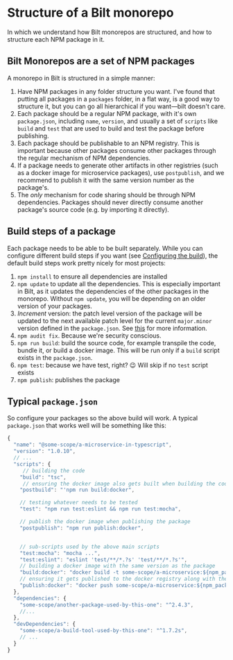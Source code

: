 # Structure of a Bilt monorepo

In which we understand how Bilt monorepos are structured, and how to structure each
NPM package in it.

## Bilt Monorepos are a set of NPM packages

A monorepo in Bilt is structured in a simple manner:

1. Have NPM packages in any folder structure you want. I've found that putting all
   packages in a `packages` folder, in a flat way, is a good way to structure it, but you can
   go all hierarchical if you want—bilt doesn't care.
1. Each package should be a regular NPM package, with it's own `package.json`, including
   `name`, `version`, and usually a set of `scripts` like `build` and `test` that are used
   to build and test the package before publishing.
1. Each package should be publishable to an NPM registry. This is important because other
   packages consume other packages through the regular mechanism of NPM dependencies.
1. If a package needs to generate other artifacts in other registries (such as a docker image
   for microservice packages), use `postpublish`, and we recommend to publish it with the
   same version number as the package's.
1. The _only_ mechanism for code sharing should be through NPM dependencies. Packages should
   never directly consume another package's source code (e.g. by importing it directly).

## Build steps of a package

Each package needs to be able to be built separately. While you can configure
different build steps if you want
(see [Configuring the build](./docs/reference.md#configuring-build)),
the default build steps work pretty nicely for most projects:

1. `npm install` to ensure all dependencies are installed
1. `npm update` to update all the dependencies.
    This is especially important in Bilt, as it updates
    the dependencies of the other packages in the monorepo. Without `npm update`, you will
    be depending on an older version of your packages.
1. _Increment_ version: the patch level version of the package will be updated to the next
   available patch level for the current `major.minor` version defined in the `package.json`.
   See [this](./how-bilt-works.md#version-increment-how) for more information.
1. `npm audit fix`. Because we're security conscious.
1. `npm run build`: build the source code, for example transpile the code, bundle it,
   or build a docker image. This will be run only if a `build` script exists in the `package.json`.
1. `npm test`: because we have test, right? 😉 Will skip if no `test` script exists
1. `npm publish`: publishes the package

## Typical `package.json`

So configure your packages so the above build will work. A typical `package.json` that works
well will be something like this:

```js
{
  "name": "@some-scope/a-microservice-in-typescript",
  "version": "1.0.10",
  // ...
  "scripts": {
     // building the code
    "build": "tsc",
     // ensuring the docker image also gets built when building the code
    "postbuild": "'npm run build:docker",

    // testing whatever needs to be tested
    "test": "npm run test:eslint && npm run test:mocha",

    // publish the docker image when publishing the package
    "postpublish": "npm run publish:docker",


    // sub-scripts used by the above main scripts
    "test:mocha": "mocha ...",
    "test:eslint": "eslint 'test/**/*.?s' 'test/**/*.?s'",
    // building a docker image with the same version as the package
    "build:docker": "docker build -t some-scope/a-microservice:${npm_package_version}",
    // ensuring it gets published to the docker registry along with the package
    "publish:docker": "docker push some-scope/a-microservice:${npm_package_version}"
  },
  "dependencies": {
    "some-scope/another-package-used-by-this-one": "^2.4.3",
    //...
  },
  "devDependencies": {
    "some-scope/a-build-tool-used-by-this-one": "^1.7.2s",
    // ...
  }
}
```
